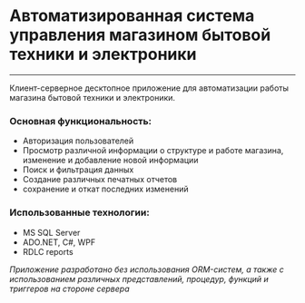 # Автоматизированная система управления магазином бытовой техники и электроники
---
Клиент-серверное десктопное приложение для автоматизации работы магазина бытовой техники и электроники.

### Основная функциональность:

* Авторизация пользователей 
* Просмотр различной информации о структуре и работе магазина, изменение и добавление новой информации
* Поиск и фильтрация данных
* Создание различных печатных отчетов
* сохранение и откат последних изменений

### Использованные технологии:

* MS SQL Server
* ADO.NET, C#, WPF
* RDLC reports

*Приложение разработано без использования ORM-систем, а также с использованием различных представлений, процедур, функций и триггеров на стороне сервера*
